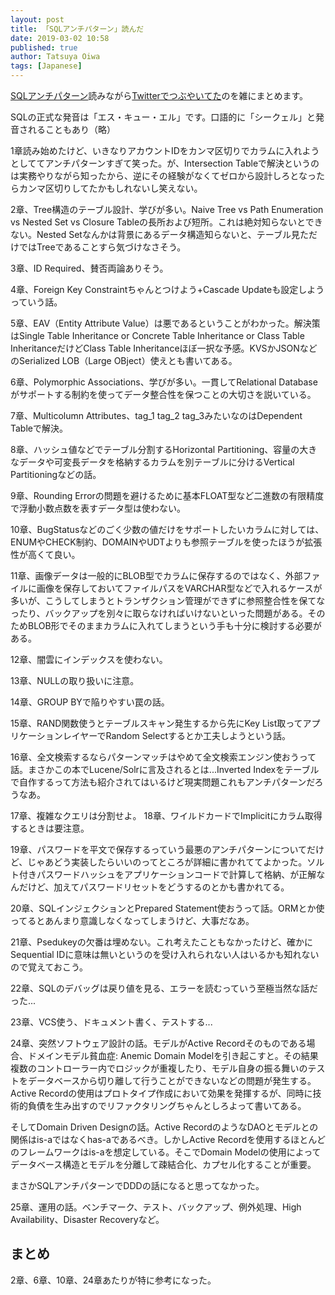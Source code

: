 ```yaml
---
layout: post
title: 「SQLアンチパターン」読んだ
date: 2019-03-02 10:58
published: true
author: Tatsuya Oiwa
tags: [Japanese]
---
```


[SQLアンチパターン](https://www.oreilly.co.jp/books/9784873115894/)読みながら[Twitterでつぶやいてた](https://twitter.com/tatsuyaoiw/status/1086442006497247232
)のを雑にまとめます。

SQLの正式な発音は「エス・キュー・エル」です。口語的に「シークェル」と発音されることもあり（略）

1章読み始めたけど、いきなりアカウントIDをカンマ区切りでカラムに入れようとしててアンチパターンすぎて笑った。が、Intersection Tableで解決というのは実務やりながら知ったから、逆にその経験がなくてゼロから設計しろとなったらカンマ区切りしてたかもしれないし笑えない。

2章、Tree構造のテーブル設計、学びが多い。Naive Tree vs Path Enumeration vs Nested Set vs Closure Tableの長所および短所。これは絶対知らないとできない。Nested Setなんかは背景にあるデータ構造知らないと、テーブル見ただけではTreeであることすら気づけなさそう。

3章、ID Required、賛否両論ありそう。

4章、Foreign Key Constraintちゃんとつけよう+Cascade Updateも設定しようっていう話。

5章、EAV（Entity Attribute Value）は悪であるということがわかった。解決策はSingle Table Inheritance or Concrete Table Inheritance or Class Table InheritanceだけどClass Table Inheritanceほぼ一択な予感。KVSかJSONなどのSerialized LOB（Large OBject）使えとも書いてある。

6章、Polymorphic Associations、学びが多い。一貫してRelational Databaseがサポートする制約を使ってデータ整合性を保つことの大切さを説いている。

7章、Multicolumn Attributes、tag_1 tag_2 tag_3みたいなのはDependent Tableで解決。

8章、ハッシュ値などでテーブル分割するHorizontal Partitioning、容量の大きなデータや可変長データを格納するカラムを別テーブルに分けるVertical Partitioningなどの話。

9章、Rounding Errorの問題を避けるために基本FLOAT型など二進数の有限精度で浮動小数点数を表すデータ型は使わない。

10章、BugStatusなどのごく少数の値だけをサポートしたいカラムに対しては、ENUMやCHECK制約、DOMAINやUDTよりも参照テーブルを使ったほうが拡張性が高くて良い。

11章、画像データは一般的にBLOB型でカラムに保存するのではなく、外部ファイルに画像を保存しておいてファイルパスをVARCHAR型などで入れるケースが多いが、こうしてしまうとトランザクション管理ができずに参照整合性を保てなったり、バックアップを別々に取らなければいけないといった問題がある。そのためBLOB形でそのままカラムに入れてしまうという手も十分に検討する必要がある。

12章、闇雲にインデックスを使わない。

13章、NULLの取り扱いに注意。

14章、GROUP BYで陥りやすい罠の話。

15章、RAND関数使うとテーブルスキャン発生するから先にKey List取ってアプリケーションレイヤーでRandom Selectするとか工夫しようという話。

16章、全文検索するならパターンマッチはやめて全文検索エンジン使おうって話。まさかこの本でLucene/Solrに言及されるとは...Inverted Indexをテーブルで自作するって方法も紹介されてはいるけど現実問題これもアンチパターンだろうなあ。

17章、複雑なクエリは分割せよ。
18章、ワイルドカードでImplicitにカラム取得するときは要注意。

19章、パスワードを平文で保存するっていう最悪のアンチパターンについてだけど、じゃあどう実装したらいいのってところが詳細に書かれててよかった。ソルト付きパスワードハッシュをアプリケーションコードで計算して格納、が正解なんだけど、加えてパスワードリセットをどうするのとかも書かれてる。

20章、SQLインジェクションとPrepared Statement使おうって話。ORMとか使ってるとあんまり意識しなくなってしまうけど、大事だなあ。

21章、Psedukeyの欠番は埋めない。これ考えたこともなかったけど、確かにSequential IDに意味は無いというのを受け入れられない人はいるかも知れないので覚えておこう。

22章、SQLのデバッグは戻り値を見る、エラーを読むっていう至極当然な話だった...

23章、VCS使う、ドキュメント書く、テストする...

24章、突然ソフトウェア設計の話。モデルがActive Recordそのものである場合、ドメインモデル貧血症: Anemic Domain Modelを引き起こすと。その結果複数のコントローラー内でロジックが重複したり、モデル自身の振る舞いのテストをデータベースから切り離して行うことができないなどの問題が発生する。Active Recordの使用はプロトタイプ作成において効果を発揮するが、同時に技術的負債を生み出すのでリファクタリングちゃんとしろよって書いてある。

そしてDomain Driven Designの話。Active RecordのようなDAOとモデルとの関係はis-aではなくhas-aであるべき。しかしActive Recordを使用するほとんどのフレームワークはis-aを想定している。そこでDomain Modelの使用によってデータベース構造とモデルを分離して疎結合化、カプセル化することが重要。

まさかSQLアンチパターンでDDDの話になると思ってなかった。

25章、運用の話。ベンチマーク、テスト、バックアップ、例外処理、High Availability、Disaster Recoveryなど。

## まとめ

2章、6章、10章、24章あたりが特に参考になった。

